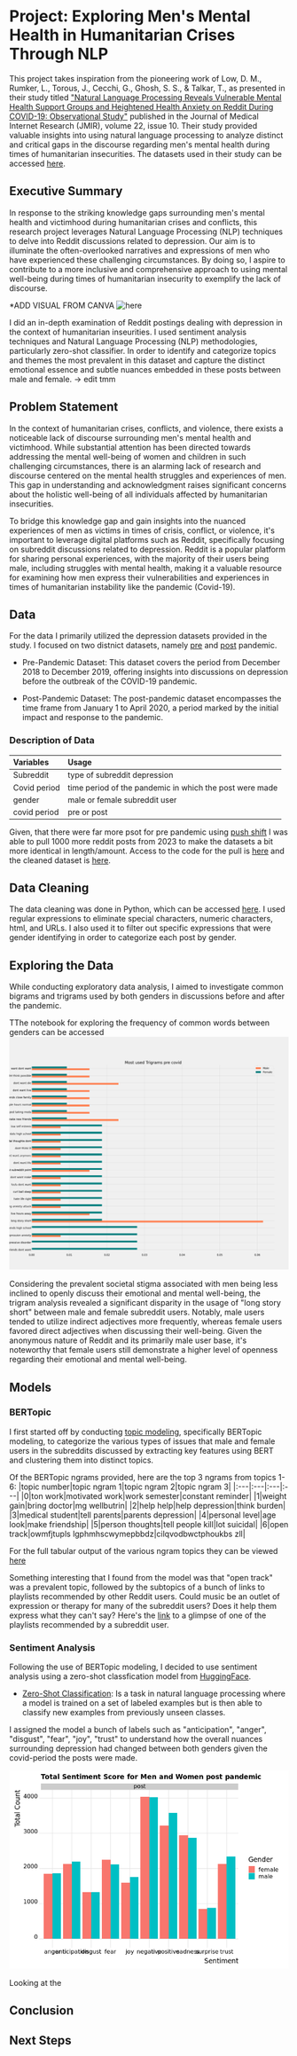 # Project: Exploring Men's Mental Health in Humanitarian Crises Through NLP
This project takes inspiration from the pioneering work of Low, D. M., Rumker, L., Torous, J., Cecchi, G., Ghosh, S. S., & Talkar, T., as presented in their study titled ["Natural Language Processing Reveals Vulnerable Mental Health Support Groups and Heightened Health Anxiety on Reddit During COVID-19: Observational Study"](https://www.jmir.org/2020/10/e22635/) published in the Journal of Medical Internet Research (JMIR), volume 22, issue 10. Their study provided valuable insights into using natural language processing to analyze distinct and critical gaps in the discourse regarding men's mental health during times of humanitarian insecurities. The datasets used in their study can be accessed [here](https://zenodo.org/record/3941387#.ZJRTV-zMJoY).

## Executive Summary
In response to the striking knowledge gaps surrounding men's mental health and victimhood during humanitarian crises and conflicts, this research project leverages Natural Language Processing (NLP) techniques to delve into Reddit discussions related to depression. Our aim is to illuminate the often-overlooked narratives and expressions of men who have experienced these challenging circumstances. By doing so, I aspire to contribute to a more inclusive and comprehensive approach to using mental well-being during times of humanitarian insecurity to exemplify the lack of discourse.

*ADD VISUAL FROM CANVA ![here]()

I did an in-depth examination of Reddit postings dealing with depression in the context of humanitarian inseurities. I used sentiment analysis techniques and Natural Language Processing (NLP) methodologies, particularly zero-shot classifier. In order to identify and categorize topics and themes the most prevalent in this dataset and capture the distinct emotional essence and subtle nuances embedded in these posts between male and female. -> edit tmm

## Problem Statement
In the context of humanitarian crises, conflicts, and violence, there exists a noticeable lack of discourse surrounding men's mental health and victimhood. While substantial attention has been directed towards addressing the mental well-being of women and children in such challenging circumstances, there is an alarming lack of research and discourse centered on the mental health struggles and experiences of men. This gap in understanding and acknowledgment raises significant concerns about the holistic well-being of all individuals affected by humanitarian insecurities.

To bridge this knowledge gap and gain insights into the nuanced experiences of men as victims in times of crisis, conflict, or violence, it's important to leverage digital platforms such as Reddit, specifically focusing on subreddit discussions related to depression. Reddit is a popular platform for sharing personal experiences, with the majority of their users being male, including struggles with mental health, making it a valuable resource for examining how men express their vulnerabilities and experiences in times of humanitarian instability like the pandemic (Covid-19).

## Data
For the data I primarily utilized the depression datasets provided in the study. I focused on two distnict datasets, namely [pre](https://zenodo.org/record/3941387/files/depression_pre_features_tfidf_256.csv?download=1) and [post](https://zenodo.org/record/3941387/files/depression_post_features_tfidf_256.csv?download=1) pandemic. 

* Pre-Pandemic Dataset: This dataset covers the period from December 2018 to December 2019, offering insights into discussions on depression before the outbreak of the COVID-19 pandemic.

* Post-Pandemic Dataset: The post-pandemic dataset encompasses the time frame from January 1 to April 2020, a period marked by the initial impact and response to the pandemic.

### Description of Data
|Variables|Usage|
|:---|:---|
|Subreddit|type of subreddit depression|
|Covid period|time period of the pandemic in which the post were made|
|gender|male or female subreddit user|
|covid period|pre or post|

Given, that there were far more psot for pre pandemic using [push shift](https://pushshift.io/signup) I was able to pull 1000 more reddit posts from 2023 to make the datasets a bit more identical in length/amount. Access to the code for the pull is [here](https://github.com/akaba09/redditmentalhealth/blob/main/code/API_data/Pulled_data%20.ipynb) and the cleaned dataset is [here](https://github.com/akaba09/redditmentalhealth/blob/main/files/dep.csv). 

## Data Cleaning
The data cleaning was done in Python, which can be accessed [here](https://github.com/akaba09/redditmentalhealth/blob/main/code/EDA/01_Clean_data.ipynb). I used regular expressions to eliminate special characters, numeric characters, html, and URLs. I also used it to filter out specific expressions that were gender identifying in order to categorize each post by gender. 

## Exploring the Data
While conducting exploratory data analysis, I aimed to investigate common bigrams and trigrams used by both genders in discussions before and after the pandemic.

TThe notebook for exploring the frequency of common words between genders can be accessed ![here](https://github.com/akaba09/redditmentalhealth/blob/main/img/trigram_pre.png)

Considering the prevalent societal stigma associated with men being less inclined to openly discuss their emotional and mental well-being, the trigram analysis revealed a significant disparity in the usage of "long story short" between male and female subreddit users. Notably, male users tended to utilize indirect adjectives more frequently, whereas female users favored direct adjectives when discussing their well-being. Given the anonymous nature of Reddit and its primarily male user base, it's noteworthy that female users still demonstrate a higher level of openness regarding their emotional and mental well-being.

## Models 

### BERTopic 
I first started off by conducting [topic modeling](https://github.com/akaba09/redditmentalhealth/blob/main/code/Topic_modeling.ipynb), specifically BERTopic modeling, to categorize the various types of issues that male and female users in the subreddits discussed by extracting key features using BERT and clustering them into distinct topics.

Of the BERTopic ngrams provided, here are the top 3 ngrams from topics 1-6:
|topic number|topic ngram 1|topic ngram 2|topic ngram 3|
|:---|:---|:---|:---|
|0|ton work|motivated work|work semester|constant reminder|
|1|weight gain|bring doctor|mg wellbutrin|
|2|help help|help depression|think burden|
|3|medical student|tell parents|parents depression|
|4|personal level|age look|make friendship|
|5|person thoughts|tell people kill|lot suicidal|
|6|open track|owmfjtupls lgphmhscwymepbbdz|cilqvodbwctphoukbs zll|

For the full tabular output of the various ngram topics they can be viewed [here](https://github.com/akaba09/redditmentalhealth/blob/main/files/BERTopic_model.csv)

Something interesting that I found from the model was that "open track" was a prevalent topic, followed by the subtopics of a bunch of links to playlists recommended by other Reddit users. Could music be an outlet of expression or therapy for many of the subreddit users? Does it help them express what they can't say? Here's the [link](https://open.spotify.com/user/9jif2jecb7qpfw25qyz20c9ed/playlist/2Ka8i0P9BGogjccGz0FiE5?si=-p9yt61-QLqQhbqS2uED1w) to a glimpse of one of the playlists recommended by a subreddit user. 

### Sentiment Analysis 
Following the use of BERTopic modeling, I decided to use sentiment analysis using a zero-shot classfication model from [HuggingFace](https://huggingface.co/MoritzLaurer/DeBERTa-v3-base-mnli-fever-anli). 

* [Zero-Shot Classification](https://github.com/akaba09/redditmentalhealth/blob/main/code/zero_shot_classification.ipynb): Is a task in natural language processing where a model is trained on a set of labeled examples but is then able to classify new examples from previously unseen classes.

I assigned the model a bunch of labels such as "anticipation", "anger", "disgust", "fear", "joy", "trust" to understand how the overall nuances surrounding depression had changed between both genders given the covid-period the posts were made.

![temp image](https://github.com/akaba09/redditmentalhealth/blob/main/img/sentiment_post.png)

Looking at the 

## Conclusion

## Next Steps

